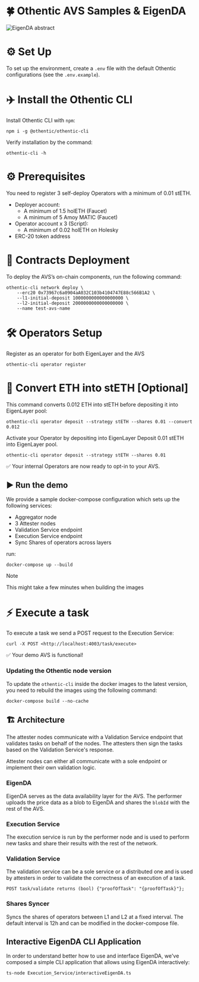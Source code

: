 # 🍀 Othentic AVS Samples & EigenDA
![EigenDA abstract](https://github.com/user-attachments/assets/61d5521e-9da8-40f2-a0da-f53d071640a4)

# ⚙️ Set Up

To set up the environment, create a `.env` file with the default Othentic
configurations (see the `.env.example`).


# ✈️ Install the Othentic CLI 
Install Othentic CLI with `npm`:

```console
npm i -g @othentic/othentic-cli
```

Verify installation by the command:

```console
othentic-cli -h
```
# ⚙️ Prerequisites
You need to register 3 self-deploy Operators with a minimum of 0.01 stETH.

* Deployer account:
   * A minimum of 1.5 holETH (Faucet)
   * A minimum of 5 Amoy MATIC (Faucet)
* Operator account x 3 (Script):
   * A minimum of 0.02 holETH on Holesky
* ERC-20 token address

# 📑 Contracts Deployment
To deploy the AVS’s on-chain components, run the following command:

``` console
othentic-cli network deploy \
    --erc20 0x73967c6a0904aA032C103b4104747E88c566B1A2 \
    --l1-initial-deposit 1000000000000000000 \
    --l2-initial-deposit 2000000000000000000 \
    --name test-avs-name
```

# 🛠️ Operators Setup
Register as an operator for both EigenLayer and the AVS
``` console
othentic-cli operator register
```

# 🔁 Convert ETH into stETH [Optional]
This command converts 0.012 ETH into stETH before depositing it into EigenLayer pool:

``` console
othentic-cli operator deposit --strategy stETH --shares 0.01 --convert 0.012 
```

Activate your Operator by depositing into EigenLayer 
Deposit 0.01 stETH into EigenLayer pool.

``` console 
othentic-cli operator deposit --strategy stETH --shares 0.01
```
✅  Your internal Operators are now ready to opt-in to your AVS.

## ▶️ Run the demo
We provide a sample docker-compose configuration which sets up the following
services:

- Aggregator node
- 3 Attester nodes
- Validation Service endpoint
- Execution Service endpoint
- Sync Shares of operators across layers


run:
```console
docker-compose up --build
```

> [!NOTE]
> This might take a few minutes when building the images


# ⚡️ Execute a task 
To execute a task we send a 
POST request to the Execution Service:


``` console 
curl -X POST <http://localhost:4003/task/execute>
```
✅  Your demo AVS is functional!


### Updating the Othentic node version
To update the `othentic-cli` inside the docker images to the latest version, you
need to rebuild the images using the following command:
```console
docker-compose build --no-cache
```

## 🏗️ Architecture
The attester nodes communicate with a Validation Service endpoint that
validates tasks on behalf of the nodes. The attesters then sign the tasks based
on the Validation Service's response.

Attester nodes can either all communicate with a sole endpoint or
implement their own validation logic.

### EigenDA
EigenDA serves as the data availability layer for the AVS. The performer uploads the price data as a blob to EigenDA and shares the `blobId` with the rest of the AVS.

### Execution Service
The execution service is run by the performer node and is used to perform new tasks and share their results with the rest of the network.  

### Validation Service
The validation service can be a sole service or a distributed one and is used by attesters in order to validate the correctness of an execution of a task.
```
POST task/validate returns (bool) {"proofOfTask": "{proofOfTask}"};
```

### Shares Syncer
Syncs the shares of operators between L1 and L2 at a fixed interval. The default interval is 12h and can be modified in the docker-compose file.

## Interactive EigenDA CLI Application
In order to understand better how to use and interface EigenDA, we've composed a simple CLI application that allows using EigenDA interactively:
```console
ts-node Execution_Service/interactiveEigenDA.ts
```
